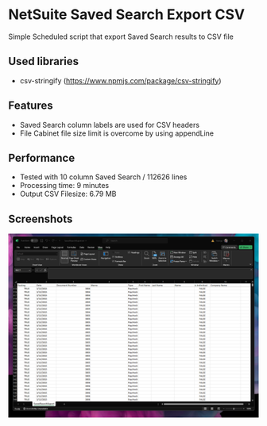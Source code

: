 # NetSuite Saved Search Export CSV
Simple Scheduled script that export Saved Search results to CSV file

## Used libraries
- csv-stringify (https://www.npmjs.com/package/csv-stringify)

## Features
- Saved Search column labels are used for CSV headers
- File Cabinet file size limit is overcome by using appendLine

## Performance
- Tested with 10 column Saved Search / 112626 lines
- Processing time: 9 minutes
- Output CSV Filesize: 6.79 MB 

## Screenshots
![App Screenshot](screenshots/screenshot1.png)